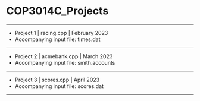 # COP3014C_Projects
____
* Project 1 | racing.cpp | February 2023
* Accompanying input file: times.dat
____
* Project 2 | acmebank.cpp | March 2023
* Accompanying input file: smith.accounts
____
* Project 3 | scores.cpp | April 2023
* Accompanying input file: scores.dat
____
